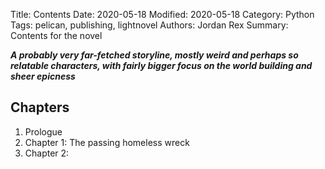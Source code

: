 Title: Contents
Date: 2020-05-18
Modified: 2020-05-18
Category: Python
Tags: pelican, publishing, lightnovel
Authors: Jordan Rex
Summary: Contents for the novel


___A probably very far-fetched storyline, 
mostly weird and perhaps so relatable characters, 
with fairly bigger focus on the world building and sheer epicness___

## Chapters
1. Prologue
2. Chapter 1: The passing homeless wreck
3. Chapter 2: 